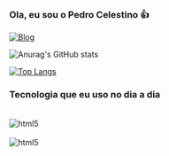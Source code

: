 ### Ola, eu sou o Pedro Celestino 👍
[![Blog](https://img.shields.io/badge/LinkedIn-0077B5?style=for-the-badge&logo=linkedin&logoColor=white)](https://www.linkedin.com/in/pedrocelestinomoreira/)

![Anurag's GitHub stats](https://github-readme-stats.vercel.app/api?username=PedroCMF&show_icons=true&theme=radical)


[![Top Langs](https://github-readme-stats.vercel.app/api/top-langs/?username=PedroCMF&layout=compact)](https://github.com/PedroCMF/github-readme-stats)

### Tecnologia que eu uso no dia a dia
<div style="display: inline_block"><br/>
<img align="center" alt="html5" src="https://img.shields.io/badge/C%23-239120?style=for-the-badge&logo=c-sharp&logoColor=white"/>
</div>
<div style="display: inline_block"><br/>
<img align="center" alt="html5" src="https://img.shields.io/badge/.NET-5C2D91?style=for-the-badge&logo=.net&logoColor=white"/>
</div>



